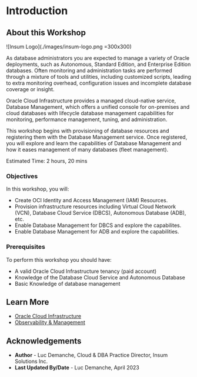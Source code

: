 # Introduction

## About this Workshop

![Insum Logo](./images/insum-logo.png =300x300)

As database administrators you are expected to manage a variety of Oracle deployments, such as Autonomous, Standard Edition, and Enterprise Edition databases.  Often monitoring and administration tasks are performed through a mixture of tools and utilities, including customized scripts, leading to extra monitoring overhead, configuration issues and incomplete database coverage or insight.

Oracle Cloud Infrastructure provides a managed cloud-native service, Database Management, which offers a unified console for on-premises and cloud databases with lifecycle database management capabilities for monitoring, performance management, tuning, and administration.

This workshop begins with provisioning of database resources and registering them with the Database Management service.  Once registered, you will explore and learn the capabilities of Database Management and how it eases management of many databases (fleet management).

Estimated Time: 2 hours, 20 mins

### Objectives

In this workshop, you will:
* Create OCI Identity and Access Management (IAM) Resources.
* Provision infrastructure resources including Virtual Cloud Network (VCN), Database Cloud Service (DBCS), Autonomous Database (ADB), etc.
* Enable Database Management for DBCS and explore the capabilites.
* Enable Database Management for ADB and explore the capabilities.

### Prerequisites

To perform this workshop you should have:
* A valid Oracle Cloud Infrastructure tenancy (paid account)
* Knowledge of the Database Cloud Service and Autonomous Database
* Basic Knowledge of database management

## Learn More

* [Oracle Cloud Infrastructure](https://www.oracle.com/cloud/)
* [Observability & Management](https://www.oracle.com/manageability/)

## Acknowledgements
* **Author** - Luc Demanche, Cloud & DBA Practice Director, Insum Solutions Inc.
* **Last Updated By/Date** - Luc Demanche, April 2023
